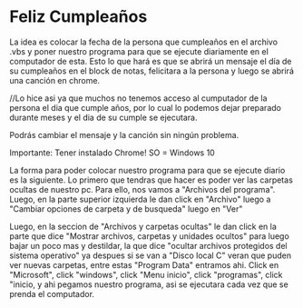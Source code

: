 # Feliz Cumpleaños 
La idea es colocar la fecha de la persona que cumpleaños en el archivo .vbs y poner nuestro programa para que se ejecute diariamente en el computador de esta. Esto lo que hará es que se abrirá un mensaje el día de su cumpleaños en el block de notas, felicitara a la persona y luego se abrirá una canción en chrome.

//Lo hice asi ya que muchos no tenemos acceso al cumputador de la persona el dia que cumple años, por lo cual lo podemos dejar preparado durante meses y el dia de su cumple se ejecutara.

Podrás cambiar el mensaje y la canción sin ningún problema.

Importante: Tener instalado Chrome!
SO = Windows 10



La forma para poder colocar nuestro programa para que se ejecute diario es la siguiente. Lo primero que tendras que hacer es poder ver las carpetas ocultas de nuestro pc. Para ello, nos vamos a "Archivos del programa". Luego, en la parte superior izquierda le dan click en "Archivo" luego a "Cambiar opciones de carpeta
y de busqueda" luego en "Ver"


Luego, en la seccion de "Archivos y carpetas ocultas" le dan click en la parte que dice "Mostrar archivos, carpetas y unidades ocultos" para luego bajar un poco mas y destildar, la que dice "ocultar archivos protegidos del sistema operativo"
ya despues si se van a "Disco local C" veran que puden ver nuevas carpetas, entre estas "Program Data" entramos ahi. Click en "Microsoft", click "windows", click "Menu inicio", click "programas", click "inicio, y ahi pegamos nuestro programa,
asi se ejecutara cada vez que se prenda el computador.
